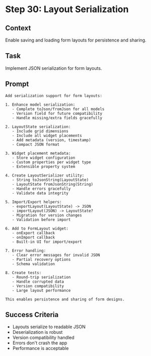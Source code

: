 # Step 30: Layout Serialization

## Context
Enable saving and loading form layouts for persistence and sharing.

## Task
Implement JSON serialization for form layouts.

## Prompt
```text
Add serialization support for form layouts:

1. Enhance model serialization:
   - Complete toJson/fromJson for all models
   - Version field for future compatibility
   - Handle missing/extra fields gracefully

2. LayoutState serialization:
   - Include grid dimensions
   - Include all widget placements
   - Add metadata (version, timestamp)
   - Compact JSON format

3. Widget placement metadata:
   - Store widget configuration
   - Custom properties per widget type
   - Extensible property system

4. Create LayoutSerializer utility:
   - String toJsonString(LayoutState)
   - LayoutState fromJsonString(String)
   - Handle errors gracefully
   - Validate data integrity

5. Import/Export helpers:
   - exportLayout(LayoutState) -> JSON
   - importLayout(JSON) -> LayoutState?
   - Migration for version changes
   - Validation before import

6. Add to FormLayout widget:
   - onExport callback
   - onImport callback
   - Built-in UI for import/export

7. Error handling:
   - Clear error messages for invalid JSON
   - Partial recovery options
   - Schema validation

8. Create tests:
   - Round-trip serialization
   - Handle corrupted data
   - Version compatibility
   - Large layout performance

This enables persistence and sharing of form designs.
```

## Success Criteria
- Layouts serialize to readable JSON
- Deserialization is robust
- Version compatibility handled
- Errors don't crash the app
- Performance is acceptable